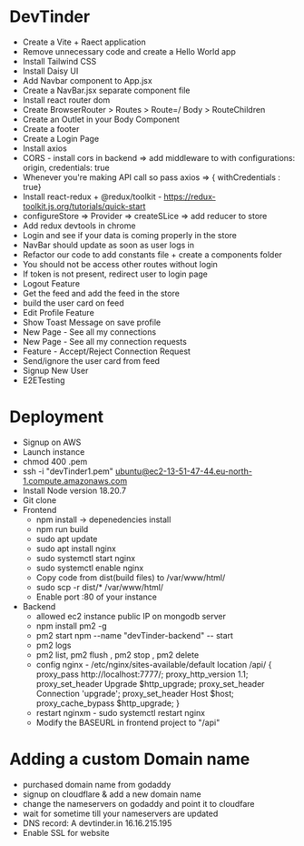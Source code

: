 # DevTinder

- Create a Vite + Raect application
- Remove unnecessary code and create a Hello World app
- Install Tailwind CSS
- Install Daisy UI
- Add Navbar component to App.jsx
- Create a NavBar.jsx separate component file
- Install react router dom
- Create BrowserRouter > Routes > Route=/ Body > RouteChildren
- Create an Outlet in your Body Component
- Create a footer
- Create a Login Page
- Install axios
- CORS - install cors in backend => add middleware to with configurations: origin, credentials: true
- Whenever you're making API call so pass axios => { withCredentials : true}
- Install react-redux + @redux/toolkit - https://redux-toolkit.js.org/tutorials/quick-start
- configureStore => Provider => createSLice => add reducer to store
- Add redux devtools in chrome
- Login and see if your data is coming properly in the store
- NavBar should update as soon as user logs in
- Refactor our code to add constants file + create a components folder
- You should not be access other routes without login
- If token is not present, redirect user to login page
- Logout Feature
- Get the feed and add the feed in the store
- build the user card on feed
- Edit Profile Feature
- Show Toast Message on save profile
- New Page - See all my connections
- New Page - See all my connection requests
- Feature - Accept/Reject Connection Request
- Send/ignore the user card from feed
- Signup New User
- E2ETesting

# Deployment

- Signup on AWS
- Launch instance
- chmod 400 <secret>.pem
- ssh -i "devTinder1.pem" ubuntu@ec2-13-51-47-44.eu-north-1.compute.amazonaws.com
- Install Node version 18.20.7
- Git clone
- Frontend
  - npm install -> depenedencies install
  - npm run build
  - sudo apt update
  - sudo apt install nginx
  - sudo systemctl start nginx
  - sudo systemctl enable nginx
  - Copy code from dist(build files) to /var/www/html/
  - sudo scp -r dist/\* /var/www/html/
  - Enable port :80 of your instance
- Backend
  - allowed ec2 instance public IP on mongodb server
  - npm install pm2 -g
  - pm2 start npm --name "devTinder-backend" -- start
  - pm2 logs
  - pm2 list, pm2 flush <name>, pm2 stop <name>, pm2 delete <name>
  - config nginx - /etc/nginx/sites-available/default
    location /api/ {  
    proxy_pass http://localhost:7777/;
    proxy_http_version 1.1;
    proxy_set_header Upgrade $http_upgrade;
    proxy_set_header Connection 'upgrade';
    proxy_set_header Host $host;
    proxy_cache_bypass $http_upgrade;
    }
  - restart nginxm - sudo systemctl restart nginx
  - Modify the BASEURL in frontend project to "/api"

# Adding a custom Domain name

- purchased domain name from godaddy
- signup on cloudflare & add a new domain name
- change the nameservers on godaddy and point it to cloudfare
- wait for sometime till your nameservers are updated
- DNS record: A devtinder.in 16.16.215.195
- Enable SSL for website
